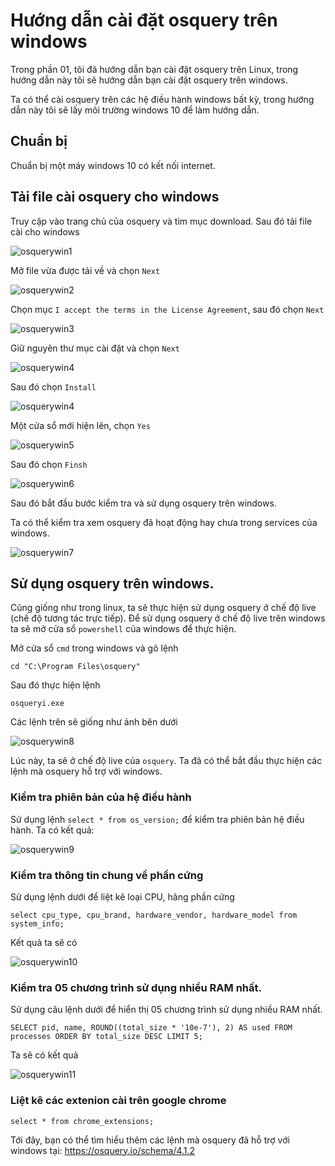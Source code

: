 # Hướng dẫn cài đặt osquery trên windows

Trong phần 01, tôi đã hướng dẫn bạn cài đặt osquery trên Linux, trong hướng dẫn này tôi sẽ hướng dẫn bạn cài đặt osquery trên windows. 

Ta có thể cài osquery trên các hệ điều hành windows bất kỳ, trong hướng dẫn này tôi sẽ lấy môi trường windows 10 để làm hướng dẫn.

## Chuẩn bị

Chuẩn bị một máy windows 10 có kết nối internet.

## Tải file cài osquery cho windows

Truy cập vào trang chủ của osquery và tìm mục download. Sau đó tải file cài cho windows

![osquerywin1](https://image.prntscr.com/image/MnDl690NQbiVntK4UWGGRQ.png)

Mở file vừa được tải về và chọn `Next`

![osquerywin2](https://image.prntscr.com/image/1QEcSr0RSKiXBfnV_b-aZA.png)

Chọn mục `I accept the terms in the License Agreement`, sau đó chọn `Next`

![osquerywin3](https://image.prntscr.com/image/7dOX65puTw6gBujz5nK40A.png)

Giữ nguyên thư mục cài đặt và chọn `Next`

![osquerywin4](https://image.prntscr.com/image/UJ8aiqgBQEi6QBJb6GfZXw.png)


Sau đó chọn `Install`

![osquerywin4](https://image.prntscr.com/image/rKdBEHmUQDqtybEUz-EdnA.png)

Một cửa sổ mới hiện lên, chọn `Yes`

![osquerywin5](https://image.prntscr.com/image/82uSt1fWS1qvi92mesfhYw.png)


Sau đó chọn `Finsh`

![osquerywin6](https://image.prntscr.com/image/3WkiKVgiSY6TaPiVKRtctQ.png)

Sau đó bắt đầu bước kiểm tra và sử dụng osquery trên windows.

Ta có thể kiểm tra xem osquery đã hoạt động hay chưa trong services của windows.

![osquerywin7](https://image.prntscr.com/image/SIMj9o1YS66B_vfeN3rLuw.png)

## Sử dụng osquery trên windows.

Cũng giống như trong linux, ta sẽ thực hiện sử dụng osquery ở chế độ live (chế độ tương tác trực tiếp). Để sử dụng osquery ở chế độ live trên windows ta sẽ mở cửa sổ `powershell` của windows để thực hiện.

Mở cửa sổ `cmd` trong windows và gõ lệnh

```
cd "C:\Program Files\osquery"
```

Sau đó thực hiện lệnh 

```
osqueryi.exe
```

Các lệnh trên sẽ giống như ảnh bên dưới

![osquerywin8](https://image.prntscr.com/image/1-9VF2ghQ2Ccz5JH16D5og.png)


Lúc này, ta sẽ ở chế độ live của `osquery`. Ta đã có thể bắt đầu thực hiện các lệnh mà osquery hỗ trợ với windows.

### Kiểm tra phiên bản của hệ điều hành

Sử dụng lệnh `select * from os_version;` để kiểm tra phiên bản hệ điều hành. Ta có kết quả:

![osquerywin9](https://image.prntscr.com/image/TFB512XrS76-Qo_5XNtDYw.png)


### Kiểm tra thông tin chung về phần cứng

Sử dụng lệnh dưới để liệt kê loại CPU, hãng phần cứng

```
select cpu_type, cpu_brand, hardware_vendor, hardware_model from system_info;
```

Kết quả ta sẽ có 

![osquerywin10](https://image.prntscr.com/image/yUjEgoXWSEmfIWRf-GnSbQ.png)

### Kiểm tra 05 chương trình sử dụng nhiều RAM nhất.

Sử dụng câu lệnh dưới để hiển thị 05 chương trình sử dụng nhiều RAM nhất.

```
SELECT pid, name, ROUND((total_size * '10e-7'), 2) AS used FROM processes ORDER BY total_size DESC LIMIT 5;
```

Ta sẽ có kết quả

![osquerywin11](https://image.prntscr.com/image/8cCjQUCNTcCfuyihmmISlg.png)

### Liệt kê các extenion cài trên google chrome

```
select * from chrome_extensions;
```

Tới đây, bạn có thể tìm hiểu thêm các lệnh mà osquery đã hỗ trợ với windows tại: https://osquery.io/schema/4.1.2